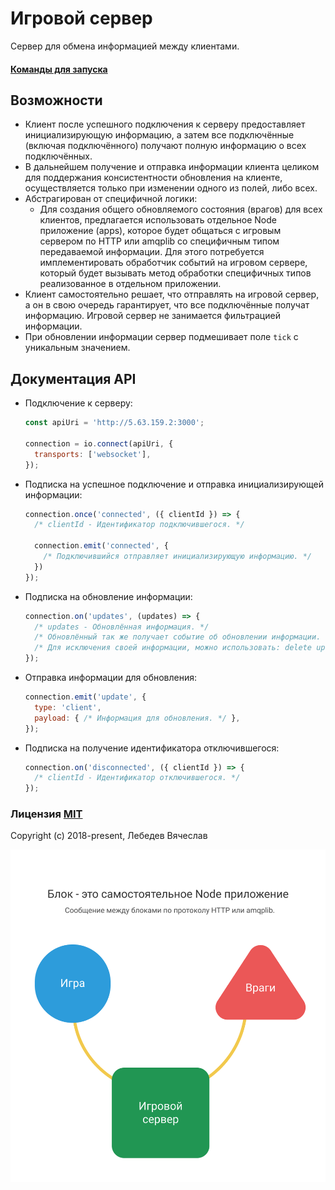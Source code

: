 # Игровой сервер
Сервер для обмена информацией между клиентами.

#### [Команды для запуска](commands.md)

## Возможности
* Клиент после успешного подключения к серверу предоставляет инициализирующую информацию,
  а затем все подключённые (включая подключённого) получают полную информацию о всех подключённых.
* В дальнейшем получение и отправка информации клиента целиком для поддержания консистентности
  обновления на клиенте, осуществляется только при изменении одного из полей, либо всех.
* Абстрагирован от специфичной логики:
  * Для создания общего обновляемого состояния (врагов) для всех клиентов, предлагается использовать
    отдельное Node приложение (apps), которое будет общаться с игровым сервером по HTTP или amqplib
    со специфичным типом передаваемой информации. Для этого потребуется имплементировать обработчик
    событий на игровом сервере, который будет вызывать метод обработки специфичных типов
    реализованное в отдельном приложении.
* Клиент самостоятельно решает, что отправлять на игровой сервер, а он в свою очередь гарантирует,
  что все подключённые получат информацию. Игровой сервер не занимается фильтрацией информации.
* При обновлении информации сервер подмешивает поле `tick` с уникальным значением.

## Документация API
* Подключение к серверу:
  ```js
  const apiUri = 'http://5.63.159.2:3000';

  connection = io.connect(apiUri, {
    transports: ['websocket'],
  });
  ```

* Подписка на успешное подключение и отправка инициализирующей информации:
  ```js
  connection.once('connected', ({ clientId }) => {
    /* clientId - Идентификатор подключившегося. */

    connection.emit('connected', {
      /* Подключившийся отправляет инициализирующую информацию. */
    })
  });
  ```

* Подписка на обновление информации:
  ```js
  connection.on('updates', (updates) => {
    /* updates - Обновлённая информация. */
    /* Обновлённый так же получает событие об обновлении информации. */
    /* Для исключения своей информации, можно использовать: delete updates[clientId] */
  });
  ```

* Отправка информации для обновления:
  ```js
  connection.emit('update', {
    type: 'client',
    payload: { /* Информация для обновления. */ },
  });
  ```

* Подписка на получение идентификатора отключившегося:
  ```js
  connection.on('disconnected', ({ clientId }) => {
    /* clientId - Идентификатор отключившегося. */
  });
  ```

### Лицензия [MIT](http://opensource.org/licenses/MIT)
Copyright (c) 2018-present, Лебедев Вячеслав

![client_server](architecture.png)
